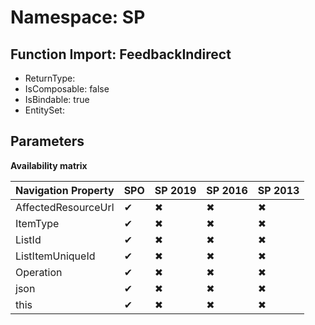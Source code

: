 # Namespace: SP

## Function Import: FeedbackIndirect

- ReturnType: 
- IsComposable: false
- IsBindable: true
- EntitySet: 

## Parameters

**Availability matrix**

Navigation Property | SPO | SP 2019 | SP 2016 | SP 2013
----------|-----|---------|---------|--------
AffectedResourceUrl | ✔ | ✖ | ✖ | ✖
ItemType | ✔ | ✖ | ✖ | ✖
ListId | ✔ | ✖ | ✖ | ✖
ListItemUniqueId | ✔ | ✖ | ✖ | ✖
Operation | ✔ | ✖ | ✖ | ✖
json | ✔ | ✖ | ✖ | ✖
this | ✔ | ✖ | ✖ | ✖
